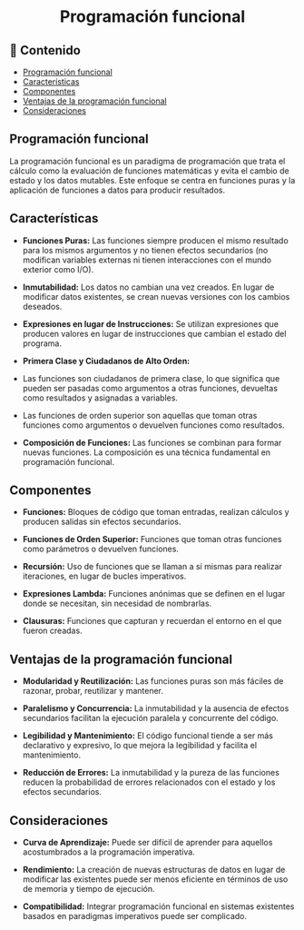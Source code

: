 <h1 align="center">Programación funcional</h1>

<h2>📑 Contenido</h2>

- [Programación funcional](#programación-funcional)
- [Características](#características)
- [Componentes](#componentes)
- [Ventajas de la programación funcional](#ventajas-de-la-programación-funcional)
- [Consideraciones](#consideraciones)

## Programación funcional

La programación funcional es un paradigma de programación que trata el cálculo como la evaluación de funciones matemáticas y evita el cambio de estado y los datos mutables. Este enfoque se centra en funciones puras y la aplicación de funciones a datos para producir resultados.

## Características

- **Funciones Puras:** Las funciones siempre producen el mismo resultado para los mismos argumentos y no tienen efectos secundarios (no modifican variables externas ni tienen interacciones con el mundo exterior como I/O).

- **Inmutabilidad:** Los datos no cambian una vez creados. En lugar de modificar datos existentes, se crean nuevas versiones con los cambios deseados.

- **Expresiones en lugar de Instrucciones:** Se utilizan expresiones que producen valores en lugar de instrucciones que cambian el estado del programa.

- **Primera Clase y Ciudadanos de Alto Orden:**

- Las funciones son ciudadanos de primera clase, lo que significa que pueden ser pasadas como argumentos a otras funciones, devueltas como resultados y asignadas a variables.
- Las funciones de orden superior son aquellas que toman otras funciones como argumentos o devuelven funciones como resultados.

- **Composición de Funciones:** Las funciones se combinan para formar nuevas funciones. La composición es una técnica fundamental en programación funcional.

## Componentes

- **Funciones:** Bloques de código que toman entradas, realizan cálculos y producen salidas sin efectos secundarios.

- **Funciones de Orden Superior:** Funciones que toman otras funciones como parámetros o devuelven funciones.

- **Recursión:** Uso de funciones que se llaman a sí mismas para realizar iteraciones, en lugar de bucles imperativos.

- **Expresiones Lambda:** Funciones anónimas que se definen en el lugar donde se necesitan, sin necesidad de nombrarlas.

- **Clausuras:** Funciones que capturan y recuerdan el entorno en el que fueron creadas.

## Ventajas de la programación funcional

- **Modularidad y Reutilización:** Las funciones puras son más fáciles de razonar, probar, reutilizar y mantener.

- **Paralelismo y Concurrencia:** La inmutabilidad y la ausencia de efectos secundarios facilitan la ejecución paralela y concurrente del código.

- **Legibilidad y Mantenimiento:** El código funcional tiende a ser más declarativo y expresivo, lo que mejora la legibilidad y facilita el mantenimiento.

- **Reducción de Errores:** La inmutabilidad y la pureza de las funciones reducen la probabilidad de errores relacionados con el estado y los efectos secundarios.

## Consideraciones

- **Curva de Aprendizaje:** Puede ser difícil de aprender para aquellos acostumbrados a la programación imperativa.

- **Rendimiento:** La creación de nuevas estructuras de datos en lugar de modificar las existentes puede ser menos eficiente en términos de uso de memoria y tiempo de ejecución.

- **Compatibilidad:** Integrar programación funcional en sistemas existentes basados en paradigmas imperativos puede ser complicado.
